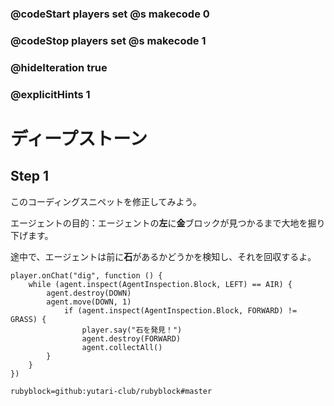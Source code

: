 ### @codeStart players set @s makecode 0
### @codeStop players set @s makecode 1

### @hideIteration true 
### @explicitHints 1


# ディープストーン
<!-- # Deep Stone  -->

## Step 1
このコーディングスニペットを修正してみよう。<br>

エージェントの目的：エージェントの**左**に**金**ブロックが見つかるまで大地を掘り下げます。<br>

途中で、エージェントは前に**石**があるかどうかを検知し、それを回収するよ。<br>


<!-- Fix this coding snippet. Here is the Agent's objective: dig down into the surface until it hits a **gold** block on the **left**. On the way down, the Agent will detect if **stone** is in front of it, and collect it. -->

```template
player.onChat("dig", function () {
    while (agent.inspect(AgentInspection.Block, LEFT) == AIR) {
        agent.destroy(DOWN)
        agent.move(DOWN, 1)
            if (agent.inspect(AgentInspection.Block, FORWARD) != GRASS) {
                player.say("石を発見！")
                agent.destroy(FORWARD)
                agent.collectAll()
        }
    }
})
```
```package
rubyblock=github:yutari-club/rubyblock#master
```

